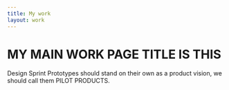 ```yaml
---
title: My work
layout: work
---
```


#  MY MAIN WORK PAGE TITLE IS THIS


Design Sprint Prototypes should stand on their own as a product vision, we should call them PILOT PRODUCTS.
